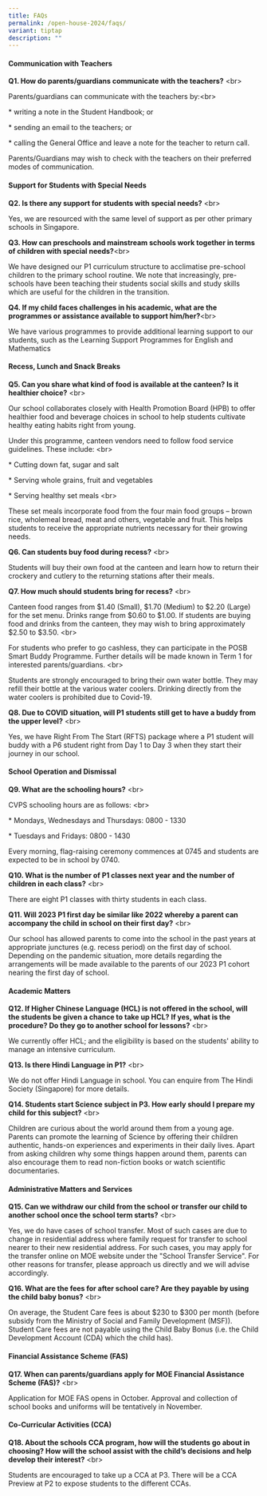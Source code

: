```yaml
---
title: FAQs
permalink: /open-house-2024/faqs/
variant: tiptap
description: ""
---
```

<h4><strong>Communication with Teachers</strong></h4>
<p><strong>Q1. How do parents/guardians communicate with the teachers?</strong> &lt;br&gt;</p>
<p>Parents/guardians can communicate with the teachers by:&lt;br&gt;</p>
<p>* writing a note in the Student Handbook; or</p>
<p>* sending an email to the teachers; or</p>
<p>* calling the General Office and leave a note for the teacher to return
call.</p>
<p>Parents/Guardians may wish to check with the teachers on their preferred
modes of communication.</p>
<h4><strong>Support for Students with Special Needs</strong></h4>
<p><strong>Q2. Is there any support for students with special needs?</strong> &lt;br&gt;</p>
<p>Yes, we are resourced with the same level of support as per other primary
schools in Singapore.</p>
<p><strong>Q3. How can preschools and mainstream schools work together in terms of children with special needs?</strong>&lt;br&gt;</p>
<p>We have designed our P1 curriculum structure to acclimatise pre-school
children to the primary school routine. We note that increasingly, pre-schools
have been teaching their students social skills and study skills which
are useful for the children in the transition.</p>
<p><strong>Q4. If my child faces challenges in his academic, what are the programmes or assistance available to support him/her?</strong>&lt;br&gt;</p>
<p>We have various programmes to provide additional learning support to our
students, such as the Learning Support Programmes for English and Mathematics</p>
<p></p>
<h4><strong>Recess, Lunch and Snack Breaks</strong></h4>
<p><strong>Q5. Can you share what kind of food is available at the canteen? Is it healthier choice?</strong> &lt;br&gt;</p>
<p>Our school collaborates closely with Health Promotion Board (HPB) to offer
healthier food and beverage choices in school to help students cultivate
healthy eating habits right from young.</p>
<p>Under this programme, canteen vendors need to follow food service guidelines.
These include: &lt;br&gt;</p>
<p>* Cutting down fat, sugar and salt</p>
<p>* Serving whole grains, fruit and vegetables</p>
<p>* Serving healthy set meals &lt;br&gt;</p>
<p>These set meals incorporate food from the four main food groups – brown
rice, wholemeal bread, meat and others, vegetable and fruit. This helps
students to receive the appropriate nutrients necessary for their growing
needs.</p>
<p><strong>Q6. Can students buy food during recess?</strong> &lt;br&gt;</p>
<p>Students will buy their own food at the canteen and learn how to return
their crockery and cutlery to the returning stations after their meals.</p>
<p><strong>Q7. How much should students bring for recess?</strong> &lt;br&gt;</p>
<p>Canteen food ranges from $1.40 (Small), $1.70 (Medium) to $2.20 (Large)
for the set menu. Drinks range from $0.60 to $1.00. If students are buying
food and drinks from the canteen, they may wish to bring approximately
$2.50 to $3.50. &lt;br&gt;</p>
<p>For students who prefer to go cashless, they can participate in the POSB
Smart Buddy Programme. Further details will be made known in Term 1 for
interested parents/guardians. &lt;br&gt;</p>
<p>Students are strongly encouraged to bring their own water bottle. They
may refill their bottle at the various water coolers. Drinking directly
from the water coolers is prohibited due to Covid-19.</p>
<p><strong>Q8. Due to COVID situation, will P1 students still get to have a buddy from the upper level?</strong> &lt;br&gt;</p>
<p>Yes, we have Right From The Start (RFTS) package where a P1 student will
buddy with a P6 student right from Day 1 to Day 3 when they start their
journey in our school.</p>
<h4><strong>School Operation and Dismissal</strong></h4>
<p><strong>Q9. What are the schooling hours?</strong> &lt;br&gt;</p>
<p>CVPS schooling hours are as follows: &lt;br&gt;</p>
<p>* Mondays, Wednesdays and Thursdays: 0800 - 1330</p>
<p>* Tuesdays and Fridays: 0800 - 1430</p>
<p>Every morning, flag-raising ceremony commences at 0745 and students are
expected to be in school by 0740.</p>
<p><strong>Q10. What is the number of P1 classes next year and the number of children in each class?</strong> &lt;br&gt;</p>
<p>There are eight P1 classes with thirty students in each class.</p>
<p><strong>Q11. Will 2023 P1 first day be similar like 2022 whereby a parent can accompany the child in school on their first day?</strong> &lt;br&gt;</p>
<p>Our school has allowed parents to come into the school in the past years
at appropriate junctures (e.g. recess period) on the first day of school.
Depending on the pandemic situation, more details regarding the arrangements
will be made available to the parents of our 2023 P1 cohort nearing the
first day of school.</p>
<p></p>
<h4><strong>Academic Matters</strong></h4>
<p><strong>Q12. If Higher Chinese Language (HCL) is not offered in the school, will the students be given a chance to take up HCL? If yes, what is the procedure? Do they go to another school for lessons?</strong> &lt;br&gt;</p>
<p>We currently offer HCL; and the eligibility is based on the students'
ability to manage an intensive curriculum.</p>
<p><strong>Q13. Is there Hindi Language in P1?</strong> &lt;br&gt;</p>
<p>We do not offer Hindi Language in school. You can enquire from The Hindi
Society (Singapore) for more details.</p>
<p><strong>Q14. Students start Science subject in P3. How early should I prepare my child for this subject?</strong> &lt;br&gt;</p>
<p>Children are curious about the world around them from a young age. Parents
can promote the learning of Science by offering their children authentic,
hands-on experiences and experiments in their daily lives. Apart from asking
children why some things happen around them, parents can also encourage
them to read non-fiction books or watch scientific documentaries.</p>
<h4><strong>Administrative Matters and Services</strong></h4>
<p><strong>Q15. Can we withdraw our child from the school or transfer our child to another school once the school term starts?</strong> &lt;br&gt;</p>
<p>Yes, we do have cases of school transfer. Most of such cases are due to
change in residential address where family request for transfer to school
nearer to their new residential address. For such cases, you may apply
for the transfer online on MOE website under the "School Transfer Service".
For other reasons for transfer, please approach us directly and we will
advise accordingly.</p>
<p><strong>Q16. What are the fees for after school care? Are they payable by using the child baby bonus?</strong> &lt;br&gt;</p>
<p>On average, the Student Care fees is about $230 to $300 per month (before
subsidy from the Ministry of Social and Family Development (MSF)). Student
Care fees are not payable using the Child Baby Bonus (i.e. the Child Development
Account (CDA) which the child has).</p>
<h4><strong>Financial Assistance Scheme (FAS)</strong></h4>
<p><strong>Q17. When can parents/guardians apply for MOE Financial Assistance Scheme (FAS)?</strong> &lt;br&gt;</p>
<p>Application for MOE FAS opens in October. Approval and collection of school
books and uniforms will be tentatively in November.</p>
<p></p>
<h4><strong>Co-Curricular Activities (CCA)</strong></h4>
<p><strong>Q18. About the schools CCA program, how will the students go about in choosing? How will the school assist with the child’s decisions and help develop their interest?</strong> &lt;br&gt;</p>
<p>Students are encouraged to take up a CCA at P3. There will be a CCA Preview
at P2 to expose students to the different CCAs.</p>
